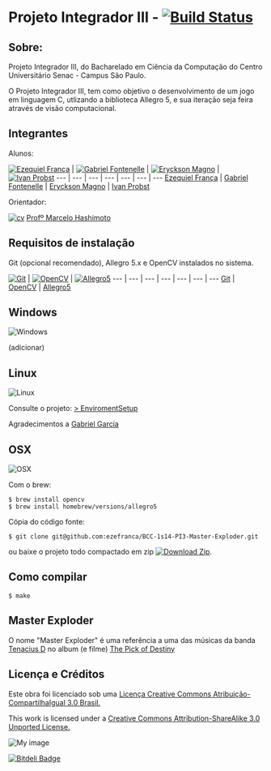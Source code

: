 Projeto Integrador III - [![Build Status](https://travis-ci.org/ezefranca/BCC-1s14-PI3-Master-Exploder.png?branch=master)](https://travis-ci.org/ezefranca/BCC-1s14-PI3-Master-Exploder)
===

Sobre:
---------------------
Projeto Integrador III, do Bacharelado em Ciência da Computação do Centro Universitário Senac - Campus São Paulo. 

O Projeto Integrador III, tem como objetivo o desenvolvimento de um jogo em linguagem C, utlizando a biblioteca Allegro 5, e sua iteração seja feira através de visão computacional.

Integrantes
---------------------
Alunos:

[![Ezequiel França](https://0.gravatar.com/avatar/3b4da2efb9fda1566a2907dd551fc907?d=https%3A%2F%2Fidenticons.github.com%2F3a716d3607e5bf63ee1c167fa81c8f5d.png&r=x&s=100)](https://github.com/ezefranca) | [![Gabriel Fontenelle](http://www.gravatar.com/avatar/.png)](https://github.com/OdnaropX) | [![Eryckson Magno](https://2.gravatar.com/avatar/0fd66c4aa854213fcd775f34c41d9414?d=https%3A%2F%2Fidenticons.github.com%2F7715c71e8dd7e36002865e63a975843a.png&r=x&s=100)](http://github.com/eryckson) | [![Ivan Probst](http://m.c.lnkd.licdn.com/mpr/pub/image-BuKiTUmt49Y4eE_bkOrrlmdwEApJipI8Xurfl0YnE-8JjUHdBuKfc8KtEGCxxkD60U3X/ivan-probst.jpg)](https://github.com/20ivan)
--- | --- | --- | --- | --- | --- | ---
[Ezequiel França](github.com/ezefranca) | [Gabriel Fontenelle](https://github.com/OdnaropX) | [Eryckson Magno](https://github.com/eryckson) | [Ivan Probst](https://github.com/20ivan)

Orientador:

[![cv](http://gediscursivos.files.wordpress.com/2012/12/lattes.png?w=869)](http://lattes.cnpq.br/5909154335340519)  [Profº Marcelo Hashimoto](https://www.github.com/mhsenac)


Requisitos de instalação
----------------------

Git (opcional recomendado), Allegro 5.x e OpenCV instalados no sistema.

[![Git](http://bin63.com/images/git_logo.png)](http://git-scm.com/) | [![OpenCV](https://raw.github.com/ezefranca/BCC-1s14-PI3-Master-Exploder/master/travis-install/opencv-logo.png)](http://www.opencv.org/) | [![Allegro5](https://raw.github.com/ezefranca/BCC-1s14-PI3-Master-Exploder/master/travis-install/allegro-logo.png)](http://alleg.sourceforge.net/)
--- | --- | --- | --- | --- | --- | ---
[Git](http://git-scm.com/) | [OpenCV](http://www.opencv.org/) | [Allegro5](http://alleg.sourceforge.net/)


Windows
--------
![Windows](http://images.dailytech.com/frontpage/fp__Windows-8-logo-100x100.jpg)

(adicionar)

Linux
--------
![Linux](http://www.freecultureproject.com/img/logo_linux.png)

Consulte o projeto: [> EnviromentSetup](https://github.com/senacbcc/OpenCV-Allegro5-InstallScript)


Agradecimentos a [Gabriel Garcia](https://github.com/GabrielGarcia1)

OSX
--------
![OSX](http://www.ilexsoft.com/gfx/mavericks-logo.png)


Com o brew:

```
$ brew install opencv
$ brew install homebrew/versions/allegro5
```

Cópia do código fonte:
```
$ git clone git@github.com:ezefranca/BCC-1s14-PI3-Master-Exploder.git

```
ou baixe o projeto todo compactado em zip [![Download Zip](https://raw.github.com/ezefranca/BCC-1s14-PI3-Master-Exploder/master/travis-install/zip-download.png)](https://github.com/ezefranca/BCC-1s14-PI3-Master-Exploder/archive/master.zip).


Como compilar
----------------------

```
$ make
```

Master Exploder
-----------------

O nome "Master Exploder" é uma referência a uma das músicas da banda [Tenacius D](http://en.wikipedia.org/wiki/Tenacious_D) no album (e filme) [The Pick of Destiny](http://en.wikipedia.org/wiki/The_Pick_of_Destiny)


Licença e Créditos
----------------------

Este obra foi licenciado sob uma [Licença Creative Commons Atribuição-CompartilhaIgual 3.0 Brasil.](http://creativecommons.org/choose/results-one?license_code=by-sa&jurisdiction=br&version=2.5&lang=pt_BR)

This work is licensed under a [Creative Commons Attribution-ShareAlike 3.0 Unported License.](http://creativecommons.org/licenses/by-sa/3.0/)

![My image](http://i.creativecommons.org/l/by-sa/3.0/88x31.png)




[![Bitdeli Badge](https://d2weczhvl823v0.cloudfront.net/ezefranca/bcc-1s14-pi3-master-exploder/trend.png)](https://bitdeli.com/free "Bitdeli Badge")

